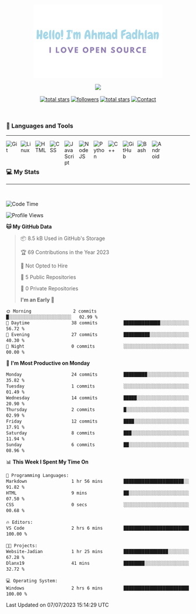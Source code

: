 <p align="center"><a href="https://github.com/dlanx19"><img height=200px alt="Hello, I'm Ahmad Fadhlan. I Love Open Source" src="img/banner.png" /></a></p>

<p align="center">
  <!-- Typing SVG by DenverCoder1 - https://github.com/DenverCoder1/readme-typing-svg -->
  <a href="https://github.com/DenverCoder1/readme-typing-svg">
    <img src="https://readme-typing-svg.demolab.com/?lines=Back-end%20web%20and%20app%20developer;Newbie%20Programmers;Always%20learning%20new%20things&font=Fira%20Code&center=true&width=440&height=45&color=ABC4AA&Center=true&pause=1000&size=22" /></a>
</p>

<p align="center">
  <a href="https://github.com/Dlanx19?tab=repositories&sort=stargazers">
    <img alt="total stars" title="Total stars on GitHub" src="https://custom-icon-badges.demolab.com/github/stars/Dlanx19?color=55960c&style=for-the-badge&labelColor=488207&logo=star"/></a>
  <a href="https://github.com/Dlanx19?tab=followers">
    <img alt="followers" title="Follow me on Github" src="https://custom-icon-badges.demolab.com/github/followers/Dlanx19?color=236ad3&labelColor=1155ba&style=for-the-badge&logo=person-add&label=Follow&logoColor=white"/></a>
  <a href="https://www.reddit.com/user/Choexo_Dev">
    <img alt="total stars" title="Total stars on GitHub" src="https://img.shields.io/badge/Reddit-FF4500?style=for-the-badge&logo=reddit&logoColor=white"/></a>
  <a href="https://t.me/choexo_dev">
    <img alt="Contact" title="Contact me on Telegram" src="https://img.shields.io/badge/Telegram-2CA5E0?style=for-the-badge&logo=telegram&logoColor=white"/></a>
</p>
<br>

### 🧰 Languages and Tools

---

<img align="left" alt="Git" width="30px" style="padding-right:10px;" src="https://cdn.jsdelivr.net/gh/devicons/devicon/icons/git/git-original.svg" />
<img align="left" alt="Linux" width="30px" style="padding-right:10px;" src="https://cdn.jsdelivr.net/gh/devicons/devicon/icons/linux/linux-original.svg" />
<img align="left" alt="HTML" width="30px" style="padding-right:10px;" src="https://cdn.jsdelivr.net/gh/devicons/devicon/icons/html5/html5-plain.svg" />
<img align="left" alt="CSS" width="30px" style="padding-right:10px;" src="https://cdn.jsdelivr.net/gh/devicons/devicon/icons/css3/css3-plain.svg" />
<img align="left" alt="JavaScript" width="30px" style="padding-right:10px;" src="https://cdn.jsdelivr.net/gh/devicons/devicon/icons/javascript/javascript-plain.svg" />
<img align="left" alt="NodeJS" width="30px" style="padding-right:10px;" src="https://cdn.jsdelivr.net/gh/devicons/devicon/icons/vscode/vscode-original.svg" />
<img align="left" alt="Python" width="30px" style="padding-right:10px;" src="https://cdn.jsdelivr.net/gh/devicons/devicon/icons/python/python-plain.svg" />
<img align="left" alt="C++" width="30px" style="padding-right:10px;" src="https://cdn.jsdelivr.net/gh/devicons/devicon/icons/cplusplus/cplusplus-line.svg" />
<img align="left" alt="GitHub" width="30px" style="padding-right:10px;" src="https://cdn.jsdelivr.net/gh/devicons/devicon/icons/github/github-original.svg" />
<img align="left" alt="Bash" width="30px" style="padding-right:10px;" src="https://cdn.jsdelivr.net/gh/devicons/devicon/icons/bash/bash-original.svg" />
<img align="left" alt="Android" width="30px" style="padding-right:10px;" src="https://cdn.jsdelivr.net/gh/devicons/devicon/icons/android/android-plain.svg" />
<br>
<br>
<br>

### 💻 My Stats

---

<br>

<!--START_SECTION:waka-->

![Code Time](http://img.shields.io/badge/Code%20Time-35%20hrs%2025%20mins-blue)

![Profile Views](http://img.shields.io/badge/Profile%20Views-18-blue)

**🐱 My GitHub Data**

> 📦 8.5 kB Used in GitHub's Storage
>
> 🏆 69 Contributions in the Year 2023
>
> 🚫 Not Opted to Hire
>
> 📜 5 Public Repositories
>
> 🔑 0 Private Repositories
>
> **I'm an Early 🐤**

```text
🌞 Morning                2 commits           █░░░░░░░░░░░░░░░░░░░░░░░░   02.99 %
🌆 Daytime                38 commits          ██████████████░░░░░░░░░░░   56.72 %
🌃 Evening                27 commits          ██████████░░░░░░░░░░░░░░░   40.30 %
🌙 Night                  0 commits           ░░░░░░░░░░░░░░░░░░░░░░░░░   00.00 %
```

📅 **I'm Most Productive on Monday**

```text
Monday                   24 commits          █████████░░░░░░░░░░░░░░░░   35.82 %
Tuesday                  1 commits           ░░░░░░░░░░░░░░░░░░░░░░░░░   01.49 %
Wednesday                14 commits          █████░░░░░░░░░░░░░░░░░░░░   20.90 %
Thursday                 2 commits           █░░░░░░░░░░░░░░░░░░░░░░░░   02.99 %
Friday                   12 commits          ████░░░░░░░░░░░░░░░░░░░░░   17.91 %
Saturday                 8 commits           ███░░░░░░░░░░░░░░░░░░░░░░   11.94 %
Sunday                   6 commits           ██░░░░░░░░░░░░░░░░░░░░░░░   08.96 %
```

📊 **This Week I Spent My Time On**

```text
💬 Programming Languages:
Markdown                 1 hr 56 mins        ███████████████████████░░   91.82 %
HTML                     9 mins              ██░░░░░░░░░░░░░░░░░░░░░░░   07.50 %
CSS                      0 secs              ░░░░░░░░░░░░░░░░░░░░░░░░░   00.68 %

🔥 Editors:
VS Code                  2 hrs 6 mins        █████████████████████████   100.00 %

🐱‍💻 Projects:
Website-Jadian           1 hr 25 mins        █████████████████░░░░░░░░   67.28 %
Dlanx19                  41 mins             ████████░░░░░░░░░░░░░░░░░   32.72 %

💻 Operating System:
Windows                  2 hrs 6 mins        █████████████████████████   100.00 %
```

Last Updated on 07/07/2023 15:14:29 UTC

<!--END_SECTION:waka-->
